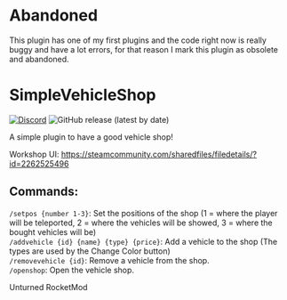 # Abandoned
This plugin has one of my first plugins and the code right now is really buggy and have a lot errors, for that reason I mark this plugin as obsolete and abandoned.

# SimpleVehicleShop
[![Discord](https://img.shields.io/discord/726339892933558442?label=Discord%20Chat&logo=discord&style=flat-square)](https://discord.com/invite/wMrPygv) ![GitHub release (latest by date)](https://img.shields.io/github/downloads/senior-s/SimpleVehicleShop/latest/total?label=Downloads&logo=github&style=flat-square)<br>

A simple plugin to have a good vehicle shop!

Workshop UI: https://steamcommunity.com/sharedfiles/filedetails/?id=2262525496

## Commands: <br>
`/setpos {number 1-3}`: Set the positions of the shop (1 = where the player will be teleported, 2 = where the vehicles will be showed, 3 = where the bought vehicles will be) <br>
`/addvehicle {id} {name} {type} {price}`: Add a vehicle to the shop (The types are used by the Change Color button) <br>
`/removevehicle {id}`: Remove a vehicle from the shop. <br>
`/openshop`: Open the vehicle shop. <br>

Unturned RocketMod
